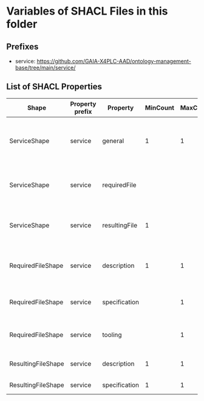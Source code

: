# Variables of SHACL Files in this folder

## Prefixes

- service: <https://github.com/GAIA-X4PLC-AAD/ontology-management-base/tree/main/service/>

## List of SHACL Properties

| Shape | Property prefix | Property | MinCount | MaxCount | Description | Datatype/NodeKind | Filename |
| --- | --- | --- | --- | --- | --- | --- | --- |
| ServiceShape | service | general | 1 | 1 | general object with properties for name and description |  | service_shacl.ttl |
| ServiceShape | service | requiredFile |  |  | required file object with properties for urls and description |  | service_shacl.ttl |
| ServiceShape | service | resultingFile | 1 |  | resulting file object with properties for url and description |  | service_shacl.ttl |
| RequiredFileShape | service | description | 1 | 1 | Human readable description of the required file | <http://www.w3.org/2001/XMLSchema#string> | service_shacl.ttl |
| RequiredFileShape | service | specification |  | 1 | Link to a formal specification of the file | <http://www.w3.org/2001/XMLSchema#anyURI> | service_shacl.ttl |
| RequiredFileShape | service | tooling |  | 1 | Link to a tool to help create the file | <http://www.w3.org/2001/XMLSchema#anyURI> | service_shacl.ttl |
| ResultingFileShape | service | description | 1 | 1 | Human readable description | <http://www.w3.org/2001/XMLSchema#string> | service_shacl.ttl |
| ResultingFileShape | service | specification | 1 | 1 | Link to specification | <http://www.w3.org/2001/XMLSchema#anyURI> | service_shacl.ttl |
